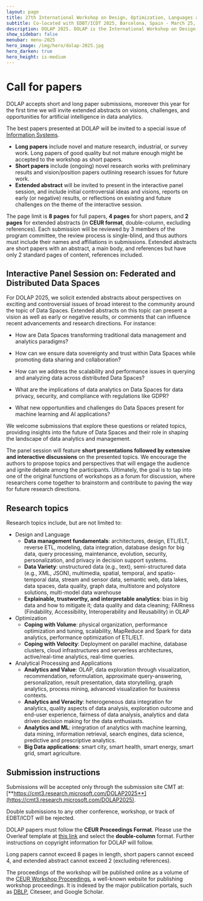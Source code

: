 ```yaml
---
layout: page
title: 27th International Workshop on Design, Optimization, Languages and Analytical Processing of Big Data
subtitle: Co-located with EDBT/ICDT 2025, Barcelona, Spain - March 25, 2025
description: DOLAP 2025. DOLAP is the International Workshop on Design, Optimization, Languages and Analytical Processing of Big Data. The 27th edition of the workshop is co-located with the EDBT/ICDT 2025 conference and takes place in Barcelona, Spain, on March 25, 2025. This page presents the call for papers to DOLAP 2025.
show_sidebar: false
menubar: menu-2025
hero_image: /img/hero/dolap-2025.jpg
hero_darken: true
hero_height: is-medium
---
```


# Call for papers

DOLAP accepts short and long paper submissions, moreover this year for the first time we will invite extended abstracts on visions, challenges, and opportunities for artificial intelligence in data analytics.

The best papers presented at DOLAP will be invited to a special issue of [Information Systems](https://www.journals.elsevier.com/information-systems). 

- **Long papers** include novel and mature research, industrial, or survey work. Long papers of good quality but not mature enough might be accepted to the workshop as short papers. 
- **Short papers** include (ongoing) novel research works with preliminary results and vision/position papers outlining research issues for future work.
- **Extended abstract** will be invited to present in the interactive panel session, and include initial controversial ideas and visions, reports on early (or negative) results, or reflections on existing and future challenges on the theme of the interactive session. 

The page limit is **8 pages** for full papers, **4 pages** for short papers, and **2 pages** for extended abstracts (in **CEUR format**, double-column, excluding references). Each submission will be reviewed by 3 members of the program committee, the review process is single-blind, and thus authors must include their names and affiliations in submissions. 
Extended abstracts are short papers with an abstract, a main body, and references but have only 2 standard pages of content, references included. 
 
## Interactive Panel Session on: Federated and Distributed Data Spaces

For DOLAP 2025, we solicit extended abstracts about perspectives on exciting and controversial issues of broad interest to the community around the topic of Data Spaces. 
Extended abstracts on this topic can present a vision as well as early or negative results, or comments that can influence recent advancements and research directions. For instance:

- How are Data Spaces transforming traditional data management and analytics paradigms?

- How can we ensure data sovereignty and trust within Data Spaces while promoting data sharing and collaboration?

- How can we address the scalability and performance issues in querying and analyzing data across distributed Data Spaces?

- What are the implications of data analytics on Data Spaces for data privacy, security, and compliance with regulations like GDPR?

- What new opportunities and challenges do Data Spaces present for machine learning and AI applications?


We welcome submissions that explore these questions or related topics, providing insights into the future of Data Spaces and their role in shaping the landscape of data analytics and management.

The panel session will feature **short presentations followed by extensive and interactive discussions** on the presented topics. We encourage the authors to propose topics and perspectives that will engage the audience and ignite debate among the participants. Ultimately, the goal is to tap into one of the original functions of workshops as a forum for discussion, where researchers come together to brainstorm and contribute to paving the way for future research directions.


## Research topics

Research topics include, but are not limited to:

- Design and Language
  - **Data management fundamentals**: architectures, design, ETL/ELT, reverse ETL, modeling, data integration, database design for big data, query processing, maintenance, evolution, security, personalization, and privacy in decision support systems.
  - **Data Variety**: unstructured data (e.g., text), semi-structured data (e.g., XML, JSON), multimedia, spatial, temporal, and spatio-temporal data, stream and sensor data, semantic web, data lakes, data spaces, data quality, graph data, multistore and polystore solutions, multi-model data warehouse
  - **Explainable, trustworthy, and interpretable analytics**: bias in big data and how to mitigate it; data quality and data cleaning; FAIRness (Findability, Accessibility, Interoperability and Reusability) in OLAP
- Optimization
  - **Coping with Volume**: physical organization, performance optimization and tuning, scalability, MapReduce and Spark for data analytics, performance optimization of ETL/ELT.
  - **Coping with Velocity**: Deployment on parallel machine, database clusters, cloud infrastructures and serverless architectures, active/real-time analytics, real-time queries.
- Analytical Processing and Applications
  - **Analytics and Value**: OLAP, data exploration through visualization, recommendation, reformulation, approximate query-answering, personalization, result presentation, data storytelling, graph analytics, process mining, advanced visualization for business contexts. 
  - **Analytics and Veracity**: heterogeneous data integration for analytics, quality aspects of data analysis, exploration outcome and end-user experience, fairness of data analysis, analytics and data driven decision making for the data enthusiasts.
  - **Analytics and ML**: integration of analytics with machine learning, data mining, information retrieval, search engines, data science, predictive and prescriptive analytics.
  - **Big Data applications**: smart city, smart health, smart energy, smart grid, smart agriculture.



## Submission instructions

Submissions will be accepted only through the submission site CMT at: [**https://cmt3.research.microsoft.com/DOLAP2025**](https://cmt3.research.microsoft.com/DOLAP2025).

Double submissions to any other conference, workshop, or track of EDBT/ICDT will be rejected.

DOLAP papers must follow the **CEUR Proceedings Format**. Please use the Overleaf template at [this link](https://www.overleaf.com/latex/templates/template-for-submissions-to-ceur-workshop-proceedings-ceur-ws-dot-org/wqyfdgftmcfw) and select the **double-column** format. Further instructions on copyright information for DOLAP will follow.

Long papers cannot exceed 8 pages in length, short papers cannot exceed 4, and extended abstract cannot exceed 2 (excluding references).

The proceedings of the workshop will be published online as a volume of the [CEUR Workshop Proceedings](http://www.ceur-ws.org/), a well-known website for publishing workshop proceedings. It is indexed by the major publication portals, such as [DBLP](https://dblp.uni-trier.de/db/conf/dolap/index.html), Citeseer, and Google Scholar.